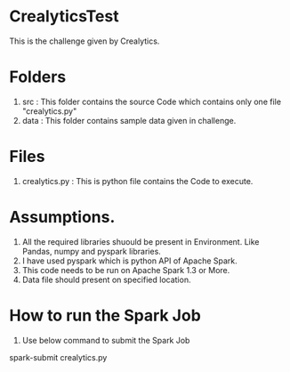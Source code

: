 # CrealyticsTest
This is the challenge given by Crealytics.

Folders
=======
1. src : This folder contains the source Code which contains only one file "crealytics.py"
2. data : This folder contains sample data given in challenge.

Files
=====
1. crealytics.py : This is python file contains the Code to execute.

Assumptions.
============
1. All the required libraries shuould be present in Environment. Like Pandas,  numpy and pyspark libraries.
2. I have used pyspark which is python API of Apache Spark.
3. This code needs to be run on Apache Spark 1.3 or More.
4. Data file should present on specified location.

How to run the Spark Job
========================
1. Use below command to submit the Spark Job

spark-submit crealytics.py